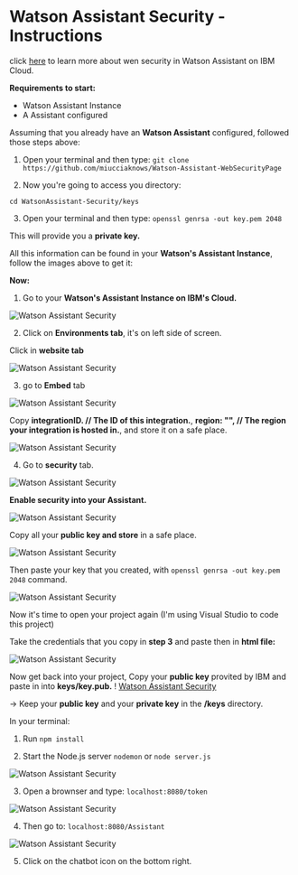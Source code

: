# Watson Assistant Security - Instructions

click [here](https://cloud.ibm.com/docs/watson-assistant?topic=watson-assistant-web-chat-security-enable) to learn more about wen security in Watson Assistant on IBM Cloud.

**Requirements to start:**

- Watson Assistant Instance
- A Assistant configured

Assuming that you already have an **Watson Assistant** configured, followed those steps above:

1. Open your terminal and then type:
   `git clone https://github.com/miucciaknows/Watson-Assistant-WebSecurityPage`

2. Now you're going to access you directory:

`cd WatsonAssistant-Security/keys`

3. Open your terminal and then type:
   `openssl genrsa -out key.pem 2048`

This will provide you a **private key.**

All this information can be found in your **Watson's Assistant Instance**, follow the images above to get it:

**Now:**

1. Go to your **Watson's Assistant Instance on IBM's Cloud.**

![Watson Assistant Security](./Images/1.png)

2. Click on **Environments tab**, it's on left side of screen.

Click in **website tab**

![Watson Assistant Security](./Images/2.png)

3. go to **Embed** tab

![Watson Assistant Security](./Images/3.png)

Copy **integrationID. // The ID of this integration.**, **region: "", // The region your integration is hosted in.**,
and store it on a safe place.

![Watson Assistant Security](./Images/4.png)

4. Go to **security** tab.

![Watson Assistant Security](./Images/5.png)

**Enable security into your Assistant.**

![Watson Assistant Security](./Images/6.png)

Copy all your **public key and store** in a safe place.

![Watson Assistant Security](./Images/6.png)

Then paste your key that you created, with `openssl genrsa -out key.pem 2048` command.

![Watson Assistant Security](./Images/6-2.png)

Now it's time to open your project again (I'm using Visual Studio to code this project)

Take the credentials that you copy in **step 3** and paste then in **html file:**

![Watson Assistant Security](./Images/7.png)

Now get back into your project, Copy your **public key** provited by IBM and paste in into **keys/key.pub.**
!
[Watson Assistant Security](./Images/8.png)

-> Keep your **public key** and your **private key** in the **/keys** directory.

In your terminal:

1. Run `npm install`

2. Start the Node.js server `nodemon` or `node server.js`

![Watson Assistant Security](./Images/9.png)

3. Open a brownser and type: `localhost:8080/token`

![Watson Assistant Security](./Images/10.png)

4. Then go to: `localhost:8080/Assistant`

![Watson Assistant Security](./Images/11.png)

5. Click on the chatbot icon on the bottom right.
